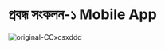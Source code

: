 # প্রবন্ধ সংকলন-১ Mobile App

 
![original-CCxcsxddd](https://user-images.githubusercontent.com/101199109/234033404-39c29c71-f531-45e6-a23c-38b7427773ef.png)

